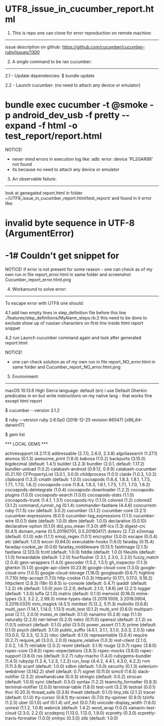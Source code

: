 # UTF8_issue_in_cucumber_report.html


1. This is repo one can clone for error reproduction on remote machine:
----------------------------------------------------------------------------------
issue description on github: https://github.com/cucumber/cucumber-ruby/issues/1300

2. A single command to be ran cucumber:
------------------------------------------------
2.1 - Update dependencies:
$ bundle update

2.2 - Launch cucumber: (no need to attach any device or emulator)
# bundle exec cucumber -t @smoke -p android_dev_usb -f pretty --expand -f html -o test_report/report.html

NOTICE!
- never mind errors in execution log like:
adb: error: device 'PL2GAR98' not found
- its because no need to attach any device or emulator

3. An observable failure:
----------------------------
look at genegated report.html in folder ~/UTF8_issue_in_cucumber_report.html/test_report/
and found in it error like:

# invalid byte sequence in UTF-8 (ArgumentError)
# -1# Couldn't get snippet for 

NOTICE!
if error is not present for some reason - one can check as of my own run in file report_error.html in same folder and screenshot Cucumber_report_error.html.png



4. Workaround to solve error:
 ---------------------------------
 
 To escape error with UTF8 one should:

4.1 add two empty lines in step_definition file before this line 
 ./features/step_definitions/MyAlarm_steps.rb:2
 this need to be done to exclude show up of russian characters on first line inside html report snippet

4.2 run Launch cucumber command again and look after generated report.html

NOTICE!
- one can check solution as of my own run in file report_NO_error.html in same folder and Cucumber_report_NO_error.html.png


5. Environment:
------------------

macOS 10.13.6 High Sierra
language: default (en)
i use Default Gherkin predicates in en but write instructions on my native lang - that works fine except html report


$ cucumber --version
3.1.2

$ ruby --version 
ruby 2.6.0p0 (2018-12-25 revision 66547) [x86_64-darwin17]

$ gem list

*** LOCAL GEMS ***

activesupport (4.2.11.1)
addressable (2.7.0, 2.6.0, 2.3.8)
algoliasearch (1.27.1)
atomos (0.1.3)
awesome_print (1.8.0)
babosa (1.0.2)
backports (3.15.0)
bigdecimal (default: 1.4.1)
builder (3.2.3)
bundler (2.0.1, default: 1.17.2)
bundler-unload (1.0.2)
calabash-android (0.9.12, 0.9.9)
calabash-cucumber (0.21.10)
CFPropertyList (3.0.1, 3.0.0)
childprocess (1.0.1)
claide (1.0.3, 1.0.2)
clipboard (1.3.3)
cmath (default: 1.0.0)
cocoapods (1.8.4, 1.8.3, 1.8.1, 1.7.5, 1.7.1, 1.7.0, 1.6.2)
cocoapods-core (1.8.4, 1.8.3, 1.8.1, 1.7.5, 1.7.1, 1.7.0, 1.6.2)
cocoapods-deintegrate (1.0.4)
cocoapods-downloader (1.2.2)
cocoapods-plugins (1.0.0)
cocoapods-search (1.0.0)
cocoapods-stats (1.1.0)
cocoapods-trunk (1.4.1, 1.3.1)
cocoapods-try (1.1.0)
colored (1.2)
colored2 (3.1.2)
command_runner_ng (0.1.4)
commander-fastlane (4.4.6)
concurrent-ruby (1.1.5)
csv (default: 3.0.2)
cucumber (3.1.2)
cucumber-core (3.2.1)
cucumber-expressions (6.0.1)
cucumber-tag_expressions (1.1.1)
cucumber-wire (0.0.1)
date (default: 1.0.0)
dbm (default: 1.0.0)
declarative (0.0.10)
declarative-option (0.1.0)
did_you_mean (1.3.0)
diff-lcs (1.3)
digest-crc (0.4.1)
domain_name (0.5.20190701, 0.5.20180417)
dotenv (2.7.2)
e2mmap (default: 0.1.0)
edn (1.1.1)
emoji_regex (1.0.1)
encryptor (3.0.0)
escape (0.0.4)
etc (default: 1.0.1)
excon (0.64.0)
executable-hooks (1.6.0)
faraday (0.15.4)
faraday-cookie_jar (0.0.6)
faraday_middleware (0.13.1)
fastimage (2.1.5)
fastlane (2.123.0)
fcntl (default: 1.0.0)
fiddle (default: 1.0.0)
fileutils (default: 1.1.0)
forwardable (default: 1.2.0)
fourflusher (2.3.1, 2.3.0, 2.2.0)
fuzzy_match (2.0.4)
gem-wrappers (1.4.0)
geocoder (1.5.2, 1.5.1)
gh_inspector (1.1.3)
gherkin (5.1.0)
google-api-client (0.23.9)
google-cloud-core (1.3.0)
google-cloud-env (1.0.5)
google-cloud-storage (1.16.0)
googleauth (0.6.7)
highline (1.7.10)
http-accept (1.7.0)
http-cookie (1.0.3)
httparty (0.17.1, 0.17.0, 0.16.2)
httpclient (2.8.3)
i18n (0.9.5)
io-console (default: 0.4.7)
ipaddr (default: 1.2.2)
irb (default: 1.0.0)
json (2.2.0, default: 2.1.0, 1.8.6)
jwt (2.2.1)
logger (default: 1.3.0)
luffa (2.1.0)
matrix (default: 0.1.0)
memoist (0.16.0)
mime-types (3.3, 3.2.2, 2.99.3)
mime-types-data (3.2019.1009, 3.2019.0904, 3.2019.0331)
mini_magick (4.5.1)
minitest (5.12.2, 5.11.3)
molinillo (0.6.6)
multi_json (1.14.1, 1.14.0, 1.13.1)
multi_test (0.1.2)
multi_xml (0.6.0)
multipart-post (2.1.1, 2.0.0)
mutex_m (default: 0.1.0)
nanaimo (0.2.6)
nap (1.1.0)
naturally (2.2.0)
net-telnet (0.2.0)
netrc (0.11.0)
openssl (default: 2.1.2)
os (1.0.1)
ostruct (default: 0.1.0)
plist (3.5.0)
power_assert (1.1.3)
prime (default: 0.1.0)
psych (default: 3.1.0)
public_suffix (4.0.1, 3.1.1, 3.1.0, 3.0.3, 2.0.5)
rake (13.0.0, 12.3.3, 12.3.2)
rdoc (default: 6.1.0)
representable (3.0.4)
require (0.2.7)
require_all (3.0.0, 2.0.0)
require_relative (1.0.3)
rest-client (2.1.0, 2.0.2, 1.6.7)
retriable (2.0.2)
rexml (default: 3.1.9)
rouge (2.0.7)
rspec (3.8.0)
rspec-core (3.8.0)
rspec-expectations (3.8.3)
rspec-mocks (3.8.0)
rspec-support (3.8.0)
rss (default: 0.2.7)
ruby-macho (1.4.0)
rubygems-bundler (1.4.5)
rubyzip (1.2.4, 1.2.3, 1.2.2)
run_loop (4.4.2, 4.4.1, 4.3.0, 4.2.2)
rvm (1.11.3.9)
scanf (default: 1.0.0)
sdbm (default: 1.0.0)
security (0.1.3)
selenium-webdriver (3.142.2)
shell (default: 0.7)
signet (0.11.0)
simctl (1.6.5)
slack-notifier (2.3.2)
slowhandcuke (0.0.3)
stringio (default: 0.0.2)
strscan (default: 1.0.0)
sync (default: 0.5.0)
syntax (1.2.2)
teamcity_formatter (0.8.3)
terminal-notifier (2.0.0)
terminal-table (1.8.0)
test-unit (3.2.9)
testrail (0.0.1)
thor (0.20.3)
thread_safe (0.3.6)
thwait (default: 0.1.0)
tiny_tds (2.1.2)
tracer (default: 0.1.0)
tty-cursor (0.6.1)
tty-screen (0.7.0)
tty-spinner (0.9.0)
tzinfo (1.2.5)
uber (0.1.0)
unf (0.1.4)
unf_ext (0.0.7.6)
unicode-display_width (1.6.0)
unirest (1.1.2, 1.0.8)
webrick (default: 1.4.2)
word_wrap (1.0.0)
xamarin-test-cloud (2.3.0, 2.2.0)
xcodeproj (1.13.0, 1.12.0, 1.9.0)
xcpretty (0.3.0)
xcpretty-travis-formatter (1.0.0)
xmlrpc (0.3.0)
zlib (default: 1.0.0)

